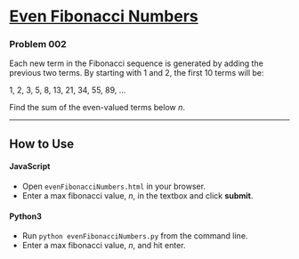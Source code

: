 # [Even Fibonacci Numbers](https://projecteuler.net/problem=2)

### Problem 002

Each new term in the Fibonacci sequence is generated by adding the previous two terms. By starting with 1 and 2, the first 10 terms will be:

1, 2, 3, 5, 8, 13, 21, 34, 55, 89, ...

Find the sum of the even-valued terms below *n*.

---

## How to Use

#### **JavaScript**

* Open `evenFibonacciNumbers.html` in your browser.
* Enter a max fibonacci value, *n*, in the textbox and click **submit**.

#### **Python3**

* Run `python evenFibonacciNumbers.py` from the command line.
* Enter a max fibonacci value, *n*, and hit enter.